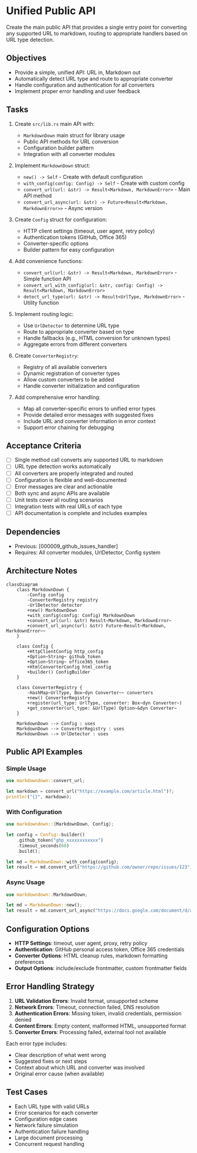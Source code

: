 # Unified Public API

Create the main public API that provides a single entry point for converting any supported URL to markdown, routing to appropriate handlers based on URL type detection.

## Objectives

- Provide a simple, unified API: URL in, Markdown out
- Automatically detect URL type and route to appropriate converter
- Handle configuration and authentication for all converters
- Implement proper error handling and user feedback

## Tasks

1. Create `src/lib.rs` main API with:
   - `MarkdownDown` main struct for library usage
   - Public API methods for URL conversion
   - Configuration builder pattern
   - Integration with all converter modules

2. Implement `MarkdownDown` struct:
   - `new() -> Self` - Create with default configuration
   - `with_config(config: Config) -> Self` - Create with custom config
   - `convert_url(url: &str) -> Result<Markdown, MarkdownError>` - Main API method
   - `convert_url_async(url: &str) -> Future<Result<Markdown, MarkdownError>>` - Async version

3. Create `Config` struct for configuration:
   - HTTP client settings (timeout, user agent, retry policy)
   - Authentication tokens (GitHub, Office 365)
   - Converter-specific options
   - Builder pattern for easy configuration

4. Add convenience functions:
   - `convert_url(url: &str) -> Result<Markdown, MarkdownError>` - Simple function API
   - `convert_url_with_config(url: &str, config: Config) -> Result<Markdown, MarkdownError>`
   - `detect_url_type(url: &str) -> Result<UrlType, MarkdownError>` - Utility function

5. Implement routing logic:
   - Use `UrlDetector` to determine URL type
   - Route to appropriate converter based on type
   - Handle fallbacks (e.g., HTML conversion for unknown types)
   - Aggregate errors from different converters

6. Create `ConverterRegistry`:
   - Registry of all available converters
   - Dynamic registration of converter types
   - Allow custom converters to be added
   - Handle converter initialization and configuration

7. Add comprehensive error handling:
   - Map all converter-specific errors to unified error types
   - Provide detailed error messages with suggested fixes
   - Include URL and converter information in error context
   - Support error chaining for debugging

## Acceptance Criteria

- [ ] Single method call converts any supported URL to markdown
- [ ] URL type detection works automatically
- [ ] All converters are properly integrated and routed
- [ ] Configuration is flexible and well-documented  
- [ ] Error messages are clear and actionable
- [ ] Both sync and async APIs are available
- [ ] Unit tests cover all routing scenarios
- [ ] Integration tests with real URLs of each type
- [ ] API documentation is complete and includes examples

## Dependencies

- Previous: [000009_github_issues_handler]
- Requires: All converter modules, UrlDetector, Config system

## Architecture Notes

```mermaid
classDiagram
    class MarkdownDown {
        -Config config
        -ConverterRegistry registry
        -UrlDetector detector
        +new() MarkdownDown
        +with_config(config: Config) MarkdownDown
        +convert_url(url: &str) Result~Markdown, MarkdownError~
        +convert_url_async(url: &str) Future~Result~Markdown, MarkdownError~~
    }
    
    class Config {
        +HttpClientConfig http_config
        +Option~String~ github_token
        +Option~String~ office365_token
        +HtmlConverterConfig html_config
        +builder() ConfigBuilder
    }
    
    class ConverterRegistry {
        -HashMap~UrlType, Box~dyn Converter~~ converters
        +new() ConverterRegistry
        +register(url_type: UrlType, converter: Box~dyn Converter~)
        +get_converter(url_type: &UrlType) Option~&dyn Converter~
    }
    
    MarkdownDown --> Config : uses
    MarkdownDown --> ConverterRegistry : uses
    MarkdownDown --> UrlDetector : uses
```

## Public API Examples

### Simple Usage
```rust
use markdowndown::convert_url;

let markdown = convert_url("https://example.com/article.html")?;
println!("{}", markdown);
```

### With Configuration
```rust
use markdowndown::{MarkdownDown, Config};

let config = Config::builder()
    .github_token("ghp_xxxxxxxxxxxx")
    .timeout_seconds(60)
    .build();

let md = MarkdownDown::with_config(config);
let result = md.convert_url("https://github.com/owner/repo/issues/123")?;
```

### Async Usage
```rust
use markdowndown::MarkdownDown;

let md = MarkdownDown::new();
let result = md.convert_url_async("https://docs.google.com/document/d/abc123/edit").await?;
```

## Configuration Options

- **HTTP Settings**: timeout, user agent, proxy, retry policy
- **Authentication**: GitHub personal access token, Office 365 credentials
- **Converter Options**: HTML cleanup rules, markdown formatting preferences
- **Output Options**: include/exclude frontmatter, custom frontmatter fields

## Error Handling Strategy

1. **URL Validation Errors**: Invalid format, unsupported scheme
2. **Network Errors**: Timeout, connection failed, DNS resolution
3. **Authentication Errors**: Missing token, invalid credentials, permission denied
4. **Content Errors**: Empty content, malformed HTML, unsupported format
5. **Converter Errors**: Processing failed, external tool not available

Each error type includes:
- Clear description of what went wrong
- Suggested fixes or next steps
- Context about which URL and converter was involved
- Original error cause (when available)

## Test Cases

- Each URL type with valid URLs
- Error scenarios for each converter
- Configuration edge cases
- Network failure simulation
- Authentication failure handling
- Large document processing
- Concurrent request handling
